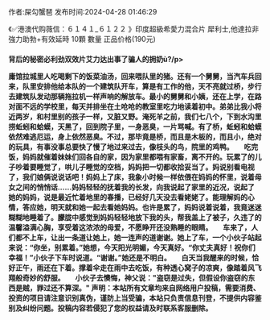 <p>作者:屎勾蟹琶 发布时间:2024-04-28 01:46:29</p>
<p>《✅港澳代购薇信：６１４１_６１２２ 》印度超級希愛力混合片 犀利士,他達拉非 強力助勃+有效延時 10顆 數量 正品价格(190元) </p>
									<h4>背后的秘密必利劲双效片艾力达出事了骗人的拥奶ù?/p><p> 庸馆拉城里人吃喝剩下的饭菜油汤，回来喂队里的猪。还有一个舅舅，当汽车兵回来，队里安排他给本队的一个建筑队开车，算是有工作的他，天不亮就过桥，步行去建筑队发动那辆拖拉机一样声响的解放车。最小的舅舅和小姨，还在上学，在路对面不远的学校里，每天并排坐在土呛呛的教室里吃力地读着初中。弟弟比我小将近两岁，和村里别的孩子一样，又脏又野。淹死羊之前，我们七八个，下到水沟里捞蚯蚓和蛤蟆，天黑了，回到院子里，一身恶臭，一片骂喊。有了桥，蚯蚓和蛤蟆依然难逃厄运，身上依然恶臭。不过，那毕竟是桥，而且是木板的，而且小，绝对的玩具，有事没事总要快了慢了地过来过去，像枝头的鸟，院里的鸡鸭。　　吃完饭，妈妈就催着妹妹们回各自的家，因为家里都喂有家畜，离不开的。玩累了的儿子吵着要睡觉了，哄儿子睡觉的空档，妈妈把一切都收拾妥当了。妈说别看电视了，我们娘俩说说话吧！妈妈上了床，我象小时候一样依偎在妈妈的怀里，说着母女之间的悄悄话……妈妈轻轻的抚着我的长发，向我说起了家里的近况，说起了她的妈妈，说是最近忙着地里的春播，已经好几天没去看姥姥了。能理解妈的心情，答应她，明天就和她一起去看她妈妈。也许是累了，妈妈说着说着，我竟迷迷糊糊地睡着了。朦胧中感觉到妈妈轻轻地放下我的头，帮我盖上了被子，久违了的温馨溢满心胸，享受着这浓浓的母爱，不愿睁开还没熟睡的眼睛。　　车来了，人们都不上车，让出一条道让她上，她一连声的道谢谢。她上了车，一个小伙子站起来说：“你坐，别累着。”她想，今天阳光明媚，今天真好。“你丈夫真好！祝你们幸福！”小伙子下车时说道。“谢谢。”她还是不明白。　　白天当我醒来的时候，恰好正午，雨还在下着。撑着伞走在雨中去吃饭，有种透心窝子的凉爽，像踏着风飞翔般奇妙的舒服。　　小伙子去懊悔，神父说："盗窃是过失，但假设你盗窃的东西是贼，罪过还不算深。"				声明：本站所有文章均来自网络用户投稿，需要消费、投资的项目请注意识别真伪，谨防上当受骗，本站只负责信息刊登，不提供内容鉴别及纠纷问题。投稿内容若侵犯了您的权益请及时联系客服删除。				
